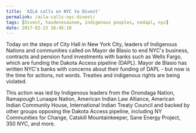 ```yaml
---
title: 'AILA calls on NYC to Divest'
permalink: /aila-calls-nyc-divest/
tags: [Divest, haudenosaunee, indigenous peoples, nodapl, nyc]
date: 2017-02-23 16:45:18
---
```


Today on the steps of City Hall in New York City, leaders of Indigenous Nations and communities called on Mayor de Blasio to end NYC's business, contracts and pension fund investments with banks such as Wells Fargo, which are funding the Dakota Access pipeline (DAPL). Mayor de Blasio has written NYC's banks with concerns about their funding of DAPL - but now is the time for actions, not words. Treaties and indigenous rights are being violated.

This action was led by Indigenous leaders from the Onondaga Nation, Ramapough Lunaape Nation, American Indian Law Alliance, American Indian Community House, International Indian Treaty Council and backed by other groups opposing the Dakota Access pipeline, including NY Communities for Change, Catskill Mountainkeeper, Sane Energy Project, 350 NYC, and more.
